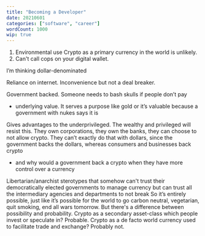 ```yaml
---
title: "Becoming a Developer"
date: 20210601
categories: ["software", "career"]
wordCount: 1000
wip: true
---
```


1. Environmental use
   Crypto as a primary currency in the world is unlikely.
2. Can't call cops on your digital wallet.

I’m thinking dollar-denominated

Reliance on internet. Inconvenience but not a deal breaker.

Government backed. Someone needs to bash skulls if people don’t pay

- underlying value. It serves a purpose like gold or it’s valuable because a government with nukes says it is

Gives advantages to the underprivileged. The wealthy and privileged will resist this. They own corporations, they own the banks, they can choose to not allow crypto. They can’t exactly do that with dollars, since the government backs the dollars, whereas consumers and businesses back crypto

- and why would a government back a crypto when they have more control over a currency

Libertarian/anarchist sterotypes that somehow can't trust their democratically elected governments to manage currency but can trust all the intermediary agencies and departments to not break
So it’s entirely possible, just like it’s possible for the world to go carbon neutral, vegetarian, quit smoking, end all wars tomorrow. But there's a difference between possibility and probability. Crypto as a secondary asset-class which people invest or speculate in? Probable. Crypto as a de facto world currency used to facilitate trade and exchange? Probably not.
